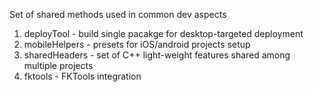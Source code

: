 Set of shared methods used in common dev aspects

  1. deployTool - build single pacakge for desktop-targeted deployment
  2. mobileHelpers - presets for iOS/android projects setup
  3. sharedHeaders - set of C++ light-weight features shared among multiple projects
  4. fktools - FKTools integration
